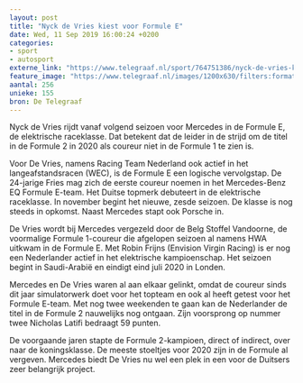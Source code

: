 ```yaml
---
layout: post
title: "Nyck de Vries kiest voor Formule E"
date: Wed, 11 Sep 2019 16:00:24 +0200
categories: 
- sport 
- autosport 
externe_link: "https://www.telegraaf.nl/sport/764751386/nyck-de-vries-kiest-voor-formule-e"
feature_image: "https://www.telegraaf.nl/images/1200x630/filters:format(jpeg):quality(80)/cdn-kiosk-api.telegraaf.nl/5dbab632-d4ad-11e9-b66a-0218eaf05005.jpg"
aantal: 256
unieke: 155
bron: De Telegraaf
---
```


<p class="intro">Nyck de Vries rijdt vanaf volgend seizoen voor Mercedes in de Formule E, de elektrische raceklasse. Dat betekent dat de leider in de strijd om de titel in de Formule 2 in 2020 als coureur niet in de Formule 1 te zien is.</p> <p>Voor De Vries, namens Racing Team Nederland ook actief in het langeafstandsracen (WEC), is de Formule E een logische vervolgstap. De 24-jarige Fries mag zich de eerste coureur noemen in het Mercedes-Benz EQ Formule E-team. Het Duitse topmerk debuteert in de elektrische raceklasse. In november begint het nieuwe, zesde seizoen. De klasse is nog steeds in opkomst. Naast Mercedes stapt ook Porsche in.</p><p>De Vries wordt bij Mercedes vergezeld door de Belg Stoffel Vandoorne, de voormalige Formule 1-coureur die afgelopen seizoen al namens HWA uitkwam in de Formule E. Met Robin Frijns (Envision Virgin Racing) is er nog een Nederlander actief in het elektrische kampioenschap. Het seizoen begint in Saudi-Arabië en eindigt eind juli 2020 in Londen.</p><p>Mercedes en De Vries waren al aan elkaar gelinkt, omdat de coureur sinds dit jaar simulatorwerk doet voor het topteam en ook al heeft getest voor het Formule E-team. Met nog twee weekenden te gaan kan de Nederlander de titel in de Formule 2 nauwelijks nog ontgaan. Zijn voorsprong op nummer twee Nicholas Latifi bedraagt 59 punten.</p><p>De voorgaande jaren stapte de Formule 2-kampioen, direct of indirect, over naar de koningsklasse. De meeste stoeltjes voor 2020 zijn in de Formule al vergeven. Mercedes biedt De Vries nu wel een plek in een voor de Duitsers zeer belangrijk project.</p>
